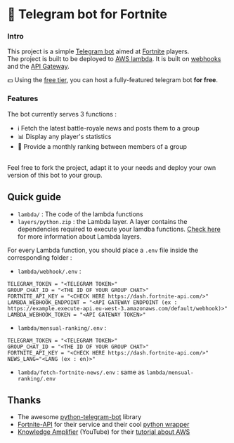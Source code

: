 # 🤖 Telegram bot for Fortnite
### Intro
This project is a simple [Telegram bot](https://core.telegram.org/bots/api) aimed at [Fortnite](https://www.fortnite.com/) players.<br>
The project is built to be deployed to [AWS lambda](https://aws.amazon.com/lambda/?nc1=h_ls). It is built on [webhooks](https://core.telegram.org/bots/webhooks) and the [API Gateway](https://aws.amazon.com/api-gateway/).<br>

💵 Using the [free tier](https://aws.amazon.com/free/), you can host a fully-featured telegram bot <b>for free</b>.<br>

### Features
The bot currently serves 3 functions : 
* ℹ Fetch the latest battle-royale news and posts them to a group
* 📊 Display any player's statistics
* 🥇 Provide a monthly ranking between members of a group
<br>
Feel free to fork the project, adapt it to your needs and deploy your own version of this bot to your group.

## Quick guide
* `lambda/` : The code of the lambda functions
* `layers/python.zip` : the Lambda layer. A layer contains the dependencies required to execute your lamdba functions. [Check here](https://docs.aws.amazon.com/lambda/latest/dg/configuration-layers.html#configuration-layers-create) for more information about Lambda layers.

For every Lambda function, you should place a `.env` file inside the corresponding folder :
* `lambda/webhook/.env` :
```
TELEGRAM_TOKEN = "<TELEGRAM TOKEN>"
GROUP_CHAT_ID = "<THE ID OF YOUR GROUP CHAT>"
FORTNITE_API_KEY = "<CHECK HERE https://dash.fortnite-api.com/>"
LAMBDA_WEBHOOK_ENDPOINT = "<API GATEWAY ENDPOINT (ex : https://example.execute-api.eu-west-3.amazonaws.com/default/webhook)>"
LAMBDA_WEBHOOK_TOKEN = "<API GATEWAY TOKEN>"
```
* `lambda/mensual-ranking/.env` :
```
TELEGRAM_TOKEN = "<TELEGRAM TOKEN>"
GROUP_CHAT_ID = "<THE ID OF YOUR GROUP CHAT>"
FORTNITE_API_KEY = "<CHECK HERE https://dash.fortnite-api.com/>"
NEWS_LANG="<LANG (ex : en)>"
```
* `lambda/fetch-fortnite-news/.env` : same as `lambda/mensual-ranking/.env` 

## Thanks
* The awesome [python-telegram-bot](https://github.com/python-telegram-bot/python-telegram-bot) library
* [Fortnite-API](https://fortnite-api.com/) for their service and their cool [python wrapper](https://github.com/Fortnite-API/py-wrapper)
* [Knowledge Amplifier](https://www.youtube.com/@KnowledgeAmplifier1) (YouTube) for their [tutorial about AWS](https://www.youtube.com/watch?v=oYMgw4M4cD0)
